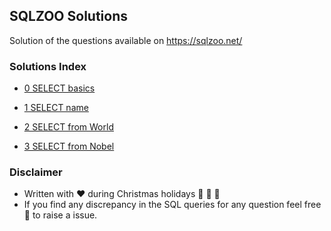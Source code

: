 ## SQLZOO Solutions
Solution of the questions available on https://sqlzoo.net/

### Solutions Index

* [0 SELECT basics](https://github.com/sank3t/SQLZOO-Solutions/blob/main/0-SELECT-basics.md)

* [1 SELECT name](https://github.com/sank3t/SQLZOO-Solutions/blob/main/1-SELECT-name.md)

* [2 SELECT from World](https://github.com/sank3t/SQLZOO-Solutions/blob/main/2-SELECT-from-World.md)

* [3 SELECT from Nobel](https://github.com/sank3t/SQLZOO-Solutions/blob/main/3-SELECT-from-Nobel.md)

### Disclaimer

* Written with :heart: during Christmas holidays :santa: :christmas_tree: :deer: 
* If you find any discrepancy in the SQL queries for any question feel free :slightly_smiling_face: to raise a issue.
